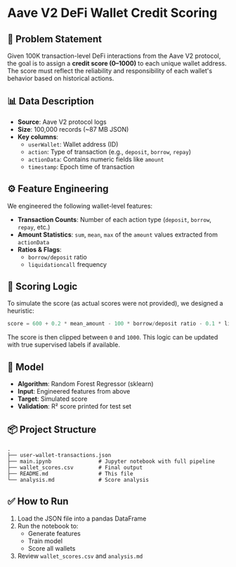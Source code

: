 # Aave V2 DeFi Wallet Credit Scoring

## 🧠 Problem Statement

Given 100K transaction-level DeFi interactions from the Aave V2 protocol, the goal is to assign a **credit score (0–1000)** to each unique wallet address. The score must reflect the reliability and responsibility of each wallet's behavior based on historical actions.

## 📊 Data Description

- **Source**: Aave V2 protocol logs
- **Size**: 100,000 records (~87 MB JSON)
- **Key columns**:
  - `userWallet`: Wallet address (ID)
  - `action`: Type of transaction (e.g., `deposit`, `borrow`, `repay`)
  - `actionData`: Contains numeric fields like `amount`
  - `timestamp`: Epoch time of transaction

## ⚙️ Feature Engineering

We engineered the following wallet-level features:

- **Transaction Counts**: Number of each action type (`deposit`, `borrow`, `repay`, etc.)
- **Amount Statistics**: `sum`, `mean`, `max` of the `amount` values extracted from `actionData`
- **Ratios & Flags**:
  - `borrow/deposit` ratio
  - `liquidationcall` frequency

## 🎯 Scoring Logic

To simulate the score (as actual scores were not provided), we designed a heuristic:

```python
score = 600 + 0.2 * mean_amount - 100 * borrow/deposit ratio - 0.1 * liquidationcount
```

The score is then clipped between `0` and `1000`. This logic can be updated with true supervised labels if available.

## 🤖 Model

- **Algorithm**: Random Forest Regressor (sklearn)
- **Input**: Engineered features from above
- **Target**: Simulated score
- **Validation**: R² score printed for test set

## 📦 Project Structure

```
.
├── user-wallet-transactions.json
├── main.ipynb               # Jupyter notebook with full pipeline
├── wallet_scores.csv        # Final output
├── README.md                # This file
└── analysis.md              # Score analysis
```

## ✅ How to Run

1. Load the JSON file into a pandas DataFrame
2. Run the notebook to:
   - Generate features
   - Train model
   - Score all wallets
3. Review `wallet_scores.csv` and `analysis.md`
